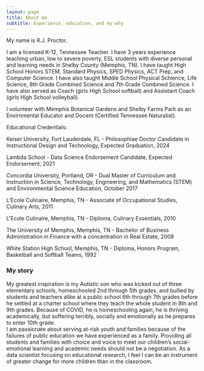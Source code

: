 ```yaml
---
layout: page
title: About me
subtitle: Experience, education, and my why
---
```


My name is R.J. Proctor. 

I am a licensed K-12, Tennessee Teacher. I have 3 years experience teaching urban, low to severe poverty, ESL students with diverse personal and learning needs in Shelby County (Memphis, TN).  I have taught High School Honors STEM, Standard Physics, SPED Physics, ACT Prep, and Computer Science.  I have also taught Middle School Physical Schience, Life Science, 8th Grade Combined Science and 7th Grade Combined Science.  I have also served as Coach (girls High School softball) and Assistant Coach (girls High School volleyball).

I volunteer with Memphis Botanical Gardens and Shelby Farms Park as an Envirnmental Educator and Docent (Certified Tennessee Naturalist).

Educational Credentials:

Keiser University, Fort Lauderdale, FL - Philosophiae Doctor Candidate in Instructional Design and Technology, Expected Graduation, 2024

Lambda School - Data Science Endorsement Candidate, Expected Endorsement, 2021

Concordia University, Portland, OR - Dual Master of Curriculum and Instruction in Science, Technology, Engineering, and Mathematics (STEM) and Environmental Science Education, October 2017

L’Ecole Culinaire, Memphis, TN - Associate of Occupational Studies, Culinary Arts, 2011

L’Ecole Culinaire, Memphis, TN - Diploma, Culinary Essentials, 2010

The University of Memphis, Memphis, TN - Bachelor of Business Administration in Finance with a concentration in Real Estate, 2008

White Station High School, Memphis, TN - Diploma, Honors Program, Basketball and Softball Teams, 1992


### My story

My greatest inspiration is my Autistic son who was kicked out of three elementary schools, homeschooled 2nd through 5th grades, and bullied by students and teachers alike at a public school 6th through 7th grades before he settled at a charter school where they teach the whole student in 8th and 9th grades.  Because of COVID, he is homeschooling again, he is thriving academically, but suffering terribly, socially and emotionally as he prepares to enter 10th grade.  
I am passionate about serving at-risk youth and families because of the failures of public education we have experienced as a family.  Providing all students and families with choice and voice to meet our children’s social-emotional learning and academic needs should not be a negotiation.  As a data scientist focusing on educational research, I feel I can be an instrument of greater change for more children than in the classroom.

